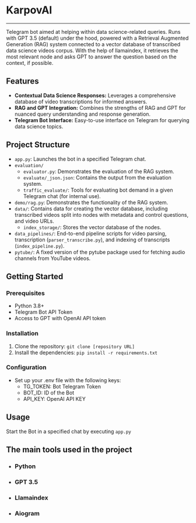 # KarpovAI
---
Telegram bot aimed at helping within data science-related queries. Runs with GPT 3.5 (default) under the hood, powered with a Retrieval Augmented Generation (RAG) system connected to a vector database of transcribed data science videos corpus. With the help of llamaindex, it retrieves the most relevant node and asks GPT to answer the question based on the context, if possible.

## Features
- **Contextual Data Science Responses:** Leverages a comprehensive database of video transcriptions for informed answers.
- **RAG and GPT Integration:** Combines the strengths of RAG and GPT for nuanced query understanding and response generation.
- **Telegram Bot Interface:** Easy-to-use interface on Telegram for querying data science topics.

## Project Structure
- `app.py`: Launches the bot in a specified Telegram chat.
- `evaluation/`
  - `evaluator.py`: Demonstrates the evaluation of the RAG system.
  - `evaluate/_json.json`: Contains the output from the evaluation system.
  - `traffic_evaluate/`: Tools for evaluating bot demand in a given Telegram chat (for internal use).
- `demo/rag.py`: Demonstrates the functionality of the RAG system.
- `data/`: Contains data for creating the vector database, including transcribed videos split into nodes with metadata and control questions, and video URLs.
  - `index_storage/`: Stores the vector database of the nodes.
- `data_pipelines/`: End-to-end pipeline scripts for video parsing, transcription (`parser_transcribe.py`), and indexing of transcripts (`index_pipeline.py`).
- `pytube/`: A fixed version of the pytube package used for fetching audio channels from YouTube videos.

## Getting Started
### Prerequisites
- Python 3.8+
- Telegram Bot API Token
- Access to GPT with OpenAI API token

### Installation
1. Clone the repository:
`git clone [repository URL]`
2. Install the dependencies:
`pip install -r requirements.txt`


### Configuration
- Set up your .env file with the following keys:
    - TG_TOKEN: Bot Telegram Token
    - BOT_ID: ID of the Bot
    - API_KEY: OpenAI API KEY

## Usage
Start the Bot in a specified chat by executing `app.py`


## The main tools used in the project
- ### Python
- ### GPT 3.5
- ### Llamaindex
- ### Aiogram
